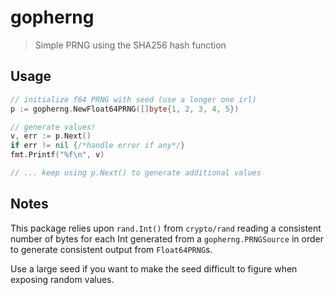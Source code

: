 # gopherng
> Simple PRNG using the SHA256 hash function

## Usage

```go
// initialize f64 PRNG with seed (use a longer one irl)
p := gopherng.NewFloat64PRNG([]byte{1, 2, 3, 4, 5})

// generate values!
v, err := p.Next()
if err != nil {/*handle error if any*/}
fmt.Printf("%f\n", v)

// ... keep using p.Next() to generate additional values
```

## Notes

This package relies upon `rand.Int()` from `crypto/rand` reading a
consistent number of bytes for each Int generated from a `gopherng.PRNGSource`
in order to generate consistent output from `Float64PRNG`s.

Use a large seed if you want to make the seed difficult to figure when exposing
random values.
